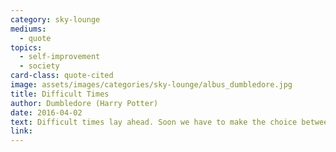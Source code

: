 ```yaml
---
category: sky-lounge
mediums:
  - quote
topics:
  - self-improvement
  - society
card-class: quote-cited
image: assets/images/categories/sky-lounge/albus_dumbledore.jpg
title: Difficult Times
author: Dumbledore (Harry Potter)
date: 2016-04-02
text: Difficult times lay ahead. Soon we have to make the choice between what is right and what is easy.
link:
---
```

